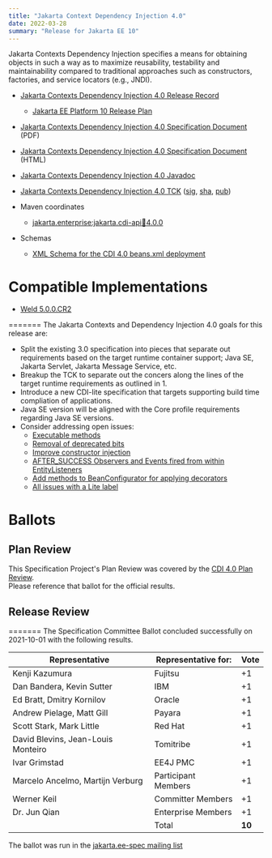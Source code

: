 ```yaml
---
title: "Jakarta Context Dependency Injection 4.0"
date: 2022-03-28
summary: "Release for Jakarta EE 10"
---
```


Jakarta Contexts Dependency Injection specifies a means for obtaining objects in such a way as to maximize reusability, testability and maintainability compared to traditional approaches such as constructors, factories, and service locators (e.g., JNDI).

* [Jakarta Contexts Dependency Injection 4.0 Release Record](https://projects.eclipse.org/projects/ee4j.cdi/releases/4.0)
  * [Jakarta EE Platform 10 Release Plan](https://eclipse-ee4j.github.io/jakartaee-platform/jakartaee10/JakartaEE10ReleasePlan)
* [Jakarta Contexts Dependency Injection 4.0 Specification Document](./jakarta-cdi-spec-4.0.pdf) (PDF)
* [Jakarta Contexts Dependency Injection 4.0 Specification Document](./jakarta-cdi-spec-4.0.html) (HTML)
* [Jakarta Contexts Dependency Injection 4.0 Javadoc](./apidocs)
* [Jakarta Contexts Dependency Injection 4.0 TCK](https://download.eclipse.org/ee4j/cdi/4.0/cdi-tck-4.0.0-dist.zip)
([sig](TBD_post_ballot),
[sha](905cc2ccd35ab3900737b8ec1c65e1c0b53f1d19ed5503d229342f1f739cc2cc),
[pub](https://raw.githubusercontent.com/jakartaee/specification-committee/master/jakartaee-spec-committee.pub))

* Maven coordinates
  * [jakarta.enterprise:jakarta.cdi-api:jar:4.0.0](https://search.maven.org/artifact/jakarta.enterprise/jakarta.enterprise.cdi-api/4.0.0/jar)

* Schemas
  * [XML Schema for the CDI 4.0 beans.xml deployment](https://jakarta.ee/xml/ns/jakartaee/beans_4_0.xsd)

# Compatible Implementations

* [Weld 5.0.0.CR2](https://weld.cdi-spec.org/download/)

=======
The Jakarta Contexts and Dependency Injection 4.0 goals for this release are:

* Split the existing 3.0 specification into pieces that separate out requirements based on the target runtime container support; Java SE, Jakarta Servlet, Jakarta Message Service, etc.
* Breakup the TCK to separate out the concers along the lines of the target runtime requirements as outlined in 1.
* Introduce a new CDI-lite specification that targets supporting build time compliation of applications.
* Java SE version will be aligned with the Core profile requirements regarding Java SE versions.
* Consider addressing open issues:
    * [Executable methods](https://github.com/eclipse-ee4j/cdi/issues/460)
    * [Removal of deprecated bits](https://github.com/eclipse-ee4j/cdi/issues/472)
    * [Improve constructor injection](https://github.com/eclipse-ee4j/cdi/issues/464)
    * [AFTER_SUCCESS Observers and Events fired from within EntityListeners](https://github.com/eclipse-ee4j/cdi/issues/467)
    * [Add methods to BeanConfigurator for applying decorators](https://github.com/eclipse-ee4j/cdi/issues/459)
    * [All issues with a Lite label](https://github.com/eclipse-ee4j/cdi/issues?q=is%3Aissue+label%3ALite)



# Ballots

## Plan Review

This Specification Project's Plan Review was covered by the [CDI 4.0 Plan Review](https://projects.eclipse.org/projects/ee4j.cdi/releases/4.0/plan).  
Please reference that ballot for the official results.


## Release Review
=======
The Specification Committee Ballot concluded successfully on 2021-10-01 with the following results.

| Representative                                 | Representative for: | Vote   |
|------------------------------------------------|---------------------|--------|
| Kenji Kazumura                                 | Fujitsu             |   +1   |
| Dan Bandera, Kevin Sutter                      | IBM                 |   +1   |
| Ed Bratt, Dmitry Kornilov                      | Oracle              |   +1   |
| Andrew Pielage, Matt Gill                      | Payara              |   +1   |
| Scott Stark, Mark Little                       | Red Hat             |   +1   |
| David Blevins, Jean-Louis Monteiro             | Tomitribe           |   +1   |
| Ivar Grimstad                                  | EE4J PMC            |   +1   |
| Marcelo Ancelmo, Martijn Verburg               | Participant Members |   +1   |
| Werner Keil                                    | Committer Members   |   +1   |
| Dr. Jun Qian                                   | Enterprise Members  |   +1   |
|                                                | Total               | **10** |

The ballot was run in the [jakarta.ee-spec mailing list](https://www.eclipse.org/lists/jakarta.ee-spec/msg01977.html)

